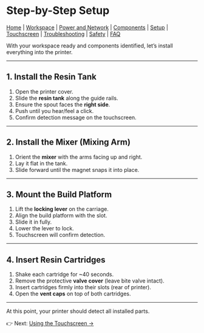 # Step-by-Step Setup

<!-- Navigation -->
<nav>
  <a href="index.md"> Home</a> |
  <a href="workspace.md">Workspace</a> |
  <a href="power_network.md">Power and Network</a> |
  <a href="components.md">Components</a> |
  <a href="setup.md">Setup</a> |
  <a href="commands.md">Touchscreen</a> |
  <a href="troubleshooting.md">Troubleshooting</a> |
  <a href="safety-environment.md">Safety</a> |
  <a href="faq.md">FAQ</a>
</nav>

With your workspace ready and components identified, let’s install everything into the printer.

---

## 1. Install the Resin Tank
1. Open the printer cover.  
2. Slide the **resin tank** along the guide rails.  
3. Ensure the spout faces the **right side**.  
4. Push until you hear/feel a click.  
5. Confirm detection message on the touchscreen.  

---

## 2. Install the Mixer (Mixing Arm)
1. Orient the **mixer** with the arms facing up and right.  
2. Lay it flat in the tank.  
3. Slide forward until the magnet snaps it into place.  

---

## 3. Mount the Build Platform
1. Lift the **locking lever** on the carriage.  
2. Align the build platform with the slot.  
3. Slide it in fully.  
4. Lower the lever to lock.  
5. Touchscreen will confirm detection.  

---

## 4. Insert Resin Cartridges
1. Shake each cartridge for ~40 seconds.  
2. Remove the protective **valve cover** (leave bite valve intact).  
3. Insert cartridges firmly into their slots (rear of printer).  
4. Open the **vent caps** on top of both cartridges.  

---

At this point, your printer should detect all installed parts.  

👉 Next: [Using the Touchscreen →](commands.md)

